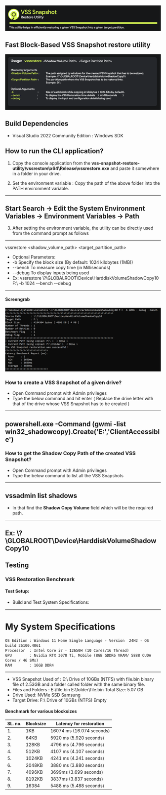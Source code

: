 ![screenshot](resources/gitbanner_cut.png)
## Fast Block-Based VSS Snapshot restore utility
![screenshot](resources/run.png)

## Build Dependencies 
- Visual Studio 2022 Community Edition : Windows SDK

  
## How to run the CLI application?
1. Copy the console application from the **vss-snapshot-restore-utility\vssrestore\x64\Release\vssrestore.exe** and paste it somewhere in a folder in your drive.

2. Set the environment variable : Copy the path of the above folder into the PATH environment variable.
---------------------------------------------------------------------------------------------------------------------------
 Start Search -> Edit the System Environment Variables -> Environment Variables -> Path
 ---------------------------------------------------------------------------------------------------------------------------

3. After setting the environment variable, the utility can be directly used from the command prompt as follows
---------------------------------------------------------------------------------------------------------------------------
 vssrestore <shadow_volume_path> <target_partition_path>

- Optional Parameters:
-    -b        Specify the block size        (By default: 1024 kilobytes (1MB))
-    --bench   To measure copy time          (in Milliseconds)
-    --debug   To display inputs being used
-  Ex: vssrestore \\?\GLOBALROOT\Device\HarddiskVolumeShadowCopy10 F:\ -b 1024 --bench --debug
---------------------------------------------------------------------------------------------------------------------------
#### Screengrab
![screenshot](resources/fastestrunst.png)


### How to create a VSS Snapshot of a given drive?
- Open Command prompt with Admin privileges
- Type the below command and hit enter ( Replace the drive letter with that of the drive whose VSS Snapshot has to be created )
--------------------------------------------------------------------------------------------------------------------------- 
 powershell.exe -Command (gwmi -list win32_shadowcopy).Create('E:\','ClientAccessible')
---------------------------------------------------------------------------------------------------------------------------


### How to get the Shadow Copy Path of the created VSS Snapshot?
- Open Command prompt with Admin privileges
- Type the below command to list all the VSS Snapshots
---------------------------------------------------------------------------------------------------------------------------
  vssadmin list shadows
---------------------------------------------------------------------------------------------------------------------------
- In that find the  **Shadow Copy Volume** field which will be the required path.
---------------------------------------------------------------------------------------------------------------------------
  Ex:  \\?\GLOBALROOT\Device\HarddiskVolumeShadowCopy10
---------------------------------------------------------------------------------------------------------------------------

## Testing
### VSS Restoration Benchmark
#### Test Setup:
- Build and Test System Specifications: 
---------------------------------------------------------------------------------------------------------------------------
# My System Specifications
    OS Edition : Windows 11 Home Single Language - Version	24H2 - OS build	26100.4061
    Processor  : Intel Core i7 - 12650H (10 Cores/16 Thread)
    GPU        : Nvidia RTX 3070 Ti, Mobile (8GB GDDR6 VRAM/ 5888 CUDA Cores / 46 SMs)
    RAM        : 16GB DDR4
---------------------------------------------------------------------------------------------------------------------------
- VSS Snapshot Used of :  E:\ Drive of 10GBs (NTFS) with file.bin binary file of 2.53GB and a folder called folder with the same binary file.
- Files and Folders : E:\file.bin
                      E:\folder\file.bin
                      Total Size: 5.07 GB
- Drive Used: NVMe SSD Samsung
- Target Drive:  F:\ Drive of 10GBs (NTFS) Empty
#### Benchmark for various blocksizes

|SL. no. | Blocksize | Latency for restoration |
| -- | -- | -- |
| 1. | 1KB | 16074 ms (16.074 seconds) |
| 2. | 64KB | 5920 ms (5.920 seconds) |
| 3. | 128KB | 4796 ms (4.796 seconds) |
| 4. | 512KB | 4107 ms (4.107 seconds) |
| 5. | 1024KB | 4241 ms (4.241 seconds) |
| 6. | 2048KB | 3880 ms (3.880 seconds) |
| 7. | 4096KB | 3699ms (3.699 seconds) |
| 8. | 8192KB | 3837ms (3.837 seconds) |
| 9. | 16384 | 5488 ms (5.488 seconds) |





